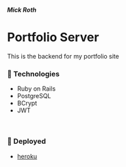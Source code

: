 ***Mick Roth***


# Portfolio Server

This is the backend for my portfolio site



### &#127803; Technologies	
- Ruby on Rails
- PostgreSQL
- BCrypt
- JWT

<br>

### &#x1F3E1; Deployed
- [heroku]("https://portfolio-server-mick.herokuapp.com")

<br>



